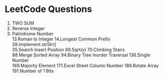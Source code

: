# LeetCode Questions

1. TWO SUM
7. Reverse Integer  
9. Palindrome Number  
13.Roman to Integer 
14.Longest Common Prefix  
28.Implement strStr()    
35.Search Insert Position
69.Sqrt(x)
70.Climbing Stairs  
88.Merge Sorted Array 
94.Binary Tree Inorder Traversal
136.Single Number  
169.Majority Element 
171.Excel Sheet Column Number
189.Rotate Array 
191.Number of 1 Bits 
